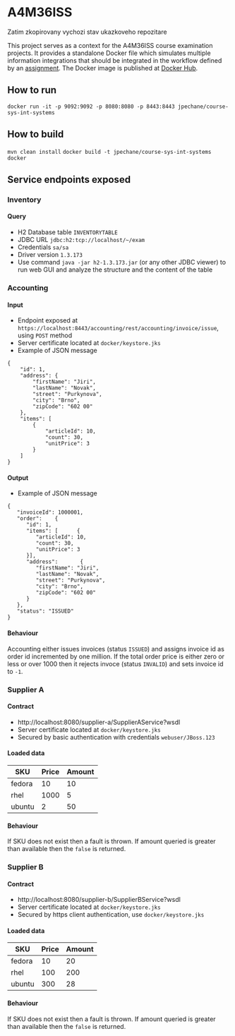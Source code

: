 A4M36ISS
========

Zatim zkopirovany vychozi stav ukazkoveho repozitare

This project serves as a context for the A4M36ISS course examination projects. It provides a standalone Docker file which simulates multiple information integrations that should be integrated in the workflow defined by an [assignment](https://developer.jboss.org/wiki/SystemIntegrationWithJBoss#jive_content_id_Zvren_prce).
The Docker image is published at [Docker Hub](https://hub.docker.com/r/jpechane/course-sys-int-systems/).

## How to run
``docker run -it -p 9092:9092 -p 8080:8080 -p 8443:8443 jpechane/course-sys-int-systems``

## How to build
``mvn clean install``
``docker build -t jpechane/course-sys-int-systems docker``

## Service endpoints exposed
### Inventory
#### Query
* H2 Database table `INVENTORYTABLE`
 * JDBC URL `jdbc:h2:tcp://localhost/~/exam`
 * Credentials `sa/sa`
 * Driver version `1.3.173`
* Use command `java -jar h2-1.3.173.jar` (or any other JDBC viewer) to run web GUI and analyze the structure and the content of the table

### Accounting
#### Input
* Endpoint exposed at `https://localhost:8443/accounting/rest/accounting/invoice/issue`, using `POST` method
* Server certificate located at `docker/keystore.jks`
* Example of JSON message
```
{
	"id": 1,
	"address": {
		"firstName": "Jiri",
		"lastName": "Novak",
		"street": "Purkynova",
		"city": "Brno",
		"zipCode": "602 00"
	},
	"items": [
		{
			"articleId": 10,
			"count": 30,
			"unitPrice": 3
		}
	]
}
```

#### Output
* Example of JSON message
```
{
   "invoiceId": 1000001,
   "order":    {
      "id": 1,
      "items": [      {
         "articleId": 10,
         "count": 30,
         "unitPrice": 3
      }],
      "address":       {
         "firstName": "Jiri",
         "lastName": "Novak",
         "street": "Purkynova",
         "city": "Brno",
         "zipCode": "602 00"
      }
   },
   "status": "ISSUED"
}
```

#### Behaviour
Accounting either issues invoices (status `ISSUED`) and assigns invoice id as order id incremented by one million.
If the total order price is either zero or less or over 1000 then it rejects invoce (status `INVALID`) and sets invoice id to `-1`.

### Supplier A
#### Contract
* http://localhost:8080/supplier-a/SupplierAService?wsdl
* Server certificate located at `docker/keystore.jks`
* Secured by basic authentication with credentials `webuser/JBoss.123`
#### Loaded data

|SKU    | Price | Amount |
|-------|-------|--------|
|fedora | 10    | 10     |
|rhel   | 1000  | 5      |
|ubuntu | 2     | 50     |

#### Behaviour
If SKU does not exist then a fault is thrown. If amount queried is greater than available then the `false` is returned.

### Supplier B
#### Contract
* http://localhost:8080/supplier-b/SupplierBService?wsdl
* Server certificate located at `docker/keystore.jks`
* Secured by https client authentication, use `docker/keystore.jks`
#### Loaded data

|SKU    | Price | Amount |
|-------|-------|--------|
|fedora | 10    | 20     |
|rhel   | 100   | 200    |
|ubuntu | 300   | 28     |

#### Behaviour
If SKU does not exist then a fault is thrown. If amount queried is greater than available then the `false` is returned.
